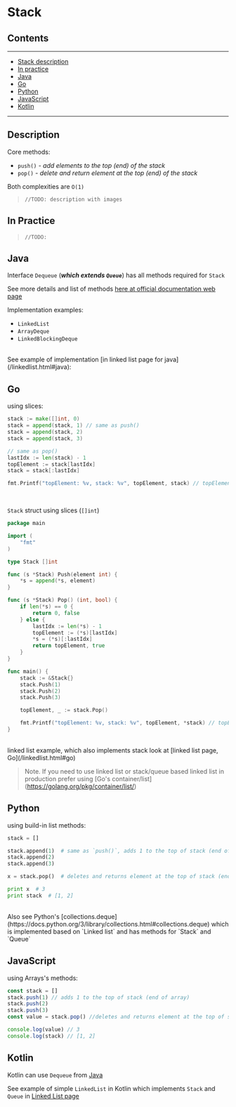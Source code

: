 # Stack

## Contents
---

- [Stack description](#description)
- [In practice](#practice)
- [Java](#java)
- [Go](#go)
- [Python](#python)
- [JavaScript](#javascript)
- [Kotlin](#kotlin)

---

<div id="description"/>

## Description
Core methods:

- `push()` - _add elements to the top (end) of the stack_ 
- `pop()` - _delete and return element at the top (end) of the stack_

Both complexities are `O(1)`

> ``//TODO: description with images``


<div id="practice"/>

## In Practice 
> ``//TODO: ``


<div id="java"/>

## Java
Interface `Dequeue` (**_which extends `Queue`_**) has all methods required for `Stack`

See more details and list of methods [here at official documentation web page](https://docs.oracle.com/javase/8/docs/api/java/util/Deque.html)

Implementation examples:

- `LinkedList` 
- `ArrayDeque`  
- `LinkedBlockingDeque`

<br/>
See example of implementation [in linked list page for java](/linkedlist.html#java):



<div id="go"/>

## Go
using slices:
```go
stack := make([]int, 0)
stack = append(stack, 1) // same as push()
stack = append(stack, 2)
stack = append(stack, 3)

// same as pop()
lastIdx := len(stack) - 1
topElement := stack[lastIdx]
stack = stack[:lastIdx]

fmt.Printf("topElement: %v, stack: %v", topElement, stack) // topElement: 3, stack: [1 2]
```

<br/>

`Stack` struct using slices (`[]int`)
```go
package main

import (
	"fmt"
)

type Stack []int

func (s *Stack) Push(element int) {
	*s = append(*s, element)
}

func (s *Stack) Pop() (int, bool) {
	if len(*s) == 0 {
		return 0, false
	} else {
		lastIdx := len(*s) - 1
		topElement := (*s)[lastIdx]
		*s = (*s)[:lastIdx]
		return topElement, true
	}
}

func main() {
	stack := &Stack{}
	stack.Push(1)
	stack.Push(2)
	stack.Push(3)

	topElement, _ := stack.Pop()

	fmt.Printf("topElement: %v, stack: %v", topElement, *stack) // topElement: 3, stack: [1 2]
}
```



<br/>
linked list example, which also implements stack look at [linked list page, Go](/linkedlist.html#go)

> Note. If you need to use linked list or stack/queue based linked list in production prefer using [Go's container/list] (https://golang.org/pkg/container/list/)


<div id="python"/>

## Python
using build-in list methods:

```python
stack = []

stack.append(1)  # same as `push()`, adds 1 to the top of stack (end of list)
stack.append(2)
stack.append(3)

x = stack.pop()  # deletes and returns element at the top of stack (end of list)

print x  # 3
print stack  # [1, 2]
```

<br/>
Also see Python's [collections.deque](https://docs.python.org/3/library/collections.html#collections.deque) which is implemented based on `Linked list` and has methods for `Stack` and `Queue`


<div id="javascript"/>

## JavaScript
using Arrays's methods:
```javascript
const stack = []
stack.push(1) // adds 1 to the top of stack (end of array)
stack.push(2)
stack.push(3)
const value = stack.pop() //deletes and returns element at the top of stack (end of array)

console.log(value) // 3
console.log(stack) // [1, 2]
```



<div id="kotlin"/>

## Kotlin
Kotlin can use `Dequeue` from [Java](#java)

See example of simple `LinkedList` in Kotlin which implements `Stack` and `Queue` in [Linked List page](/linkedlist.html#kotlin)